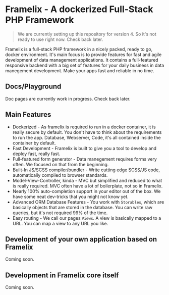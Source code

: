 # Framelix - A dockerized Full-Stack PHP Framework

> We are currently setting up this repository for version 4. So it's not ready to use right now. Check back later.

Framelix is a full-stack PHP framework in a nicely packed, ready to go, docker environment. It's main focus is to
provide features for fast and agile development
of data management applications. It contains a full-featured responsive backend with a big set of features for your
daily business in data manegement development. Make your apps fast and reliable in no time.

## Docs/Playground

Doc pages are currently work in progress. Check back later.

## Main Features

* Dockerized - As framelix is required to run in a docker container, it is really secure by default. You don't have to think about the requirements to run the app. Database, Webserver, Code, it's all contained inside the container by default.
* Fast Development - Framelix is built to give you a tool to develop and deploy fast, really fast.
* Full-featured form generator - Data manegement requires forms very often. We focused on that from the beginning.
* Built-In JS/SCSS compiler/bundler - Write cutting edge SCSS/JS code, automatically compiled to browser standards.
* Model-View-Controller, kinda - MVC but simplified and reduced to what is really required. MVC often have a lot of boilerplate, not so in Framelix.
* Nearly 100% auto-completion support in your editor out of the box. We have some neat dev-tricks that you might not know yet.
* Advanced ORM Database Features - You work with `Storables`, which are basically objects that are stored in the
  database. You can write raw queries, but it's not required 99% of the time.
* Easy routing - We call our pages `Views`. A view is basically mapped to a URL. You can map a view to any URL you like.

## Development of your own application based on Framelix

Coming soon.

## Development in Framelix core itself

Coming soon.